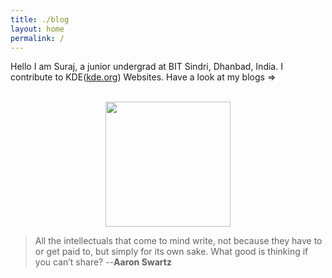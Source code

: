 ```yaml
---
title: ./blog
layout: home
permalink: /
---
```


Hello I am Suraj, a junior undergrad at BIT Sindri, Dhanbad, India. I contribute to KDE(<a href="https://kde.org">kde.org</a>) Websites. Have a look at my blogs =>

<br>
<center>
<img src="https://cdn.pixabay.com/photo/2019/05/13/18/46/sloth-4200640_960_720.jpg" height="200em" width="auto">
</center>

>All the intellectuals that come to mind write, not because they have to or get paid to, but simply for its own sake. What good is thinking if you can’t share?
 --**Aaron Swartz**